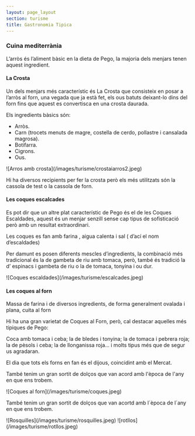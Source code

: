 ```yaml
---
layout: page_layout
section: turisme
title: Gastronomia Tipica
---
```


### Cuina mediterrània
L’arròs és l’aliment bàsic en la dieta de Pego, la majoria dels menjars tenen aquest ingredient.

#### La Crosta
Un dels menjars més característic és La Crosta que consisteix en posar a l’arròs al forn, una vegada que ja està fet, els ous batuts deixant-lo dins del forn fins que aquest es convertisca en una crosta daurada.

Els ingredients bàsics són:

* Arròs.
* Carn (trocets menuts de magre, costella de cerdo, pollastre i cansalada magrosa).
* Botifarra.
* Cigrons.
* Ous.

<div class="center" markdown="1">
![Arros amb crosta](/images/turisme/crostaiarros2.jpeg)
</div>

Hi ha diversos recipients per fer la crosta però els més utilitzats són la cassola de test o la cassola de forn.

#### Les coques escalcades
Es pot dir que  un altre plat característic de Pego és el de les Coques Escaldades, aquest és un menjar senzill sense cap tipus de sofisticació però amb un resultat extraordinari.

Les coques es fan amb farina , aigua calenta i sal ( d’ací el nom d’escaldades)

Per damunt es posen diferents mescles d’ingredients, la combinació més tradicional és la de gambeta de riu amb tomaca, però, també és tradició la d’ espinacs i gambeta de riu o la de tomaca, tonyina i ou dur.

<div class="center" markdown="1">
![Coques escaldades](/images/turisme/escalcades.jpeg)
</div>

#### Les coques al forn
Massa de farina i de diversos ingredients, de forma generalment ovalada i plana, cuita al forn

Hi ha una gran varietat de Coques al Forn, però, cal destacar aquelles més típiques de Pego:

Coca amb tomaca i ceba; la de bledes i tonyina; la de tomaca i pebrera roja; la de pèsols i ceba; la de llonganissa roja... i molts tipus més que de segur us agradaran.

El dia que tots els forns en fan és el dijous, coincidint amb el Mercat.

També tenim un gran sortit de dolços que van acord amb l'època de l'any en que ens trobem.

<div class="center" markdown="1">
![Coques al forn](/images/turisme/coques.jpeg)
</div>

També tenim un gran sortit de dolços que van acortd amb l´època de l´any en que ens trobem.

<div class="center" markdown="1">
![Rosquilles](/images/turisme/rosquilles.jpeg)
![rotllos](/images/turisme/rotllos.jpeg)
</div>